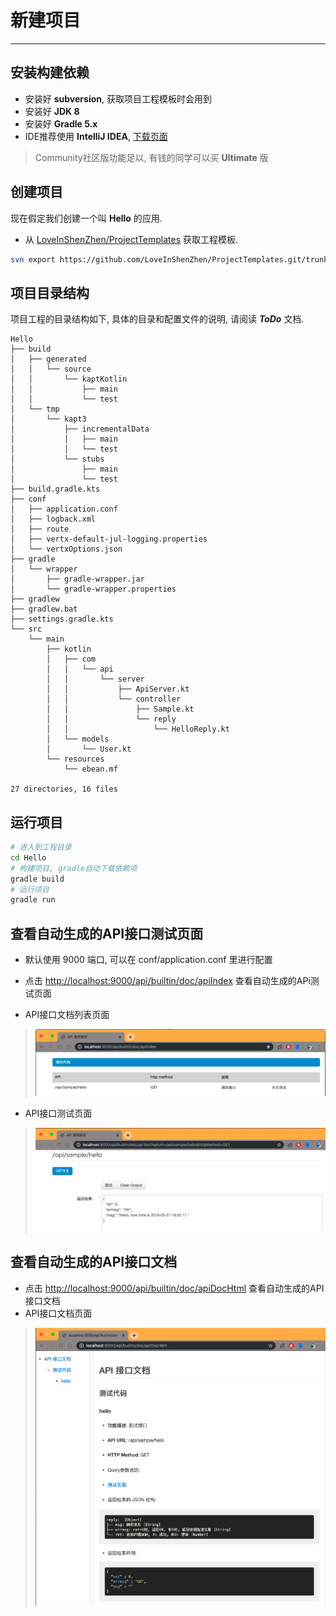 # 新建项目 
---

## 安装构建依赖
* 安装好 **subversion**, 获取项目工程模板时会用到
* 安装好 **JDK 8**
* 安装好 **Gradle 5.x**
* IDE推荐使用 **IntelliJ IDEA**, [下载页面](https://www.jetbrains.com/idea/download/)  
> Community社区版功能足以, 有钱的同学可以买 **Ultimate** 版

## 创建项目
现在假定我们创建一个叫 **Hello** 的应用.

* 从 [LoveInShenZhen/ProjectTemplates](https://github.com/LoveInShenZhen/ProjectTemplates) 获取工程模板.

```bash
svn export https://github.com/LoveInShenZhen/ProjectTemplates.git/trunk/vertx-web-simple Hello
```

## 项目目录结构
项目工程的目录结构如下, 具体的目录和配置文件的说明, 请阅读 _**ToDo**_ 文档.
```
Hello
├── build
│   ├── generated
│   │   └── source
│   │       └── kaptKotlin
│   │           ├── main
│   │           └── test
│   └── tmp
│       └── kapt3
│           ├── incrementalData
│           │   ├── main
│           │   └── test
│           └── stubs
│               ├── main
│               └── test
├── build.gradle.kts
├── conf
│   ├── application.conf
│   ├── logback.xml
│   ├── route
│   ├── vertx-default-jul-logging.properties
│   └── vertxOptions.json
├── gradle
│   └── wrapper
│       ├── gradle-wrapper.jar
│       └── gradle-wrapper.properties
├── gradlew
├── gradlew.bat
├── settings.gradle.kts
└── src
    └── main
        ├── kotlin
        │   ├── com
        │   │   └── api
        │   │       └── server
        │   │           ├── ApiServer.kt
        │   │           └── controller
        │   │               ├── Sample.kt
        │   │               └── reply
        │   │                   └── HelloReply.kt
        │   └── models
        │       └── User.kt
        └── resources
            └── ebean.mf

27 directories, 16 files
```

## 运行项目

```bash
# 进入到工程目录
cd Hello
# 构建项目, gradle自动下载依赖项
gradle build
# 运行项目
gradle run
```

## 查看自动生成的API接口测试页面
* 默认使用 9000 端口, 可以在 conf/application.conf 里进行配置
* 点击 [http://localhost:9000/api/builtin/doc/apiIndex](http://localhost:9000/api/builtin/doc/apiIndex) 查看自动生成的APi测试页面

* API接口文档列表页面
> ![API接口文档列表页面](../../img/apiIndex_page.png)

* API接口测试页面
> ![API接口测试页面](../../img/api_test_page.png)

## 查看自动生成的API接口文档
* 点击 [http://localhost:9000/api/builtin/doc/apiDocHtml](http://localhost:9000/api/builtin/doc/apiDocHtml) 查看自动生成的API接口文档
* API接口文档页面
> ![API接口文档页面](../../img/api_doc_page.png)
